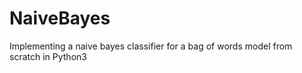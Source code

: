 # NaiveBayes
Implementing a naive bayes classifier for a bag of words model from scratch in Python3
